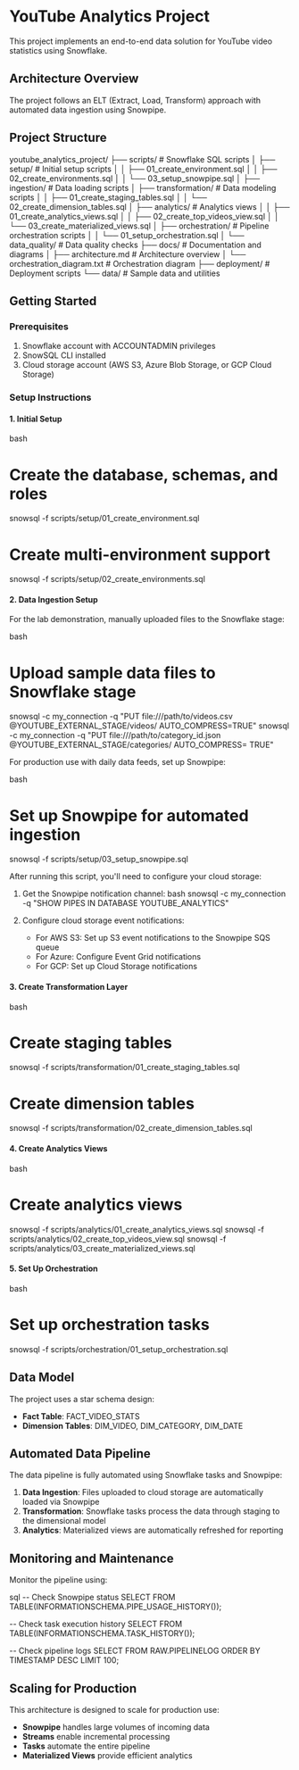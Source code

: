 # YouTube Analytics Project

This project implements an end-to-end data solution for YouTube video statistics using Snowflake.

## Architecture Overview

The project follows an ELT (Extract, Load, Transform) approach with automated data ingestion using Snowpipe.

## Project Structure


youtube_analytics_project/
├── scripts/                 # Snowflake SQL scripts
│   ├── setup/               # Initial setup scripts
│   │   ├── 01_create_environment.sql
│   │   ├── 02_create_environments.sql
│   │   └── 03_setup_snowpipe.sql
│   ├── ingestion/           # Data loading scripts
│   ├── transformation/      # Data modeling scripts
│   │   ├── 01_create_staging_tables.sql
│   │   └── 02_create_dimension_tables.sql
│   ├── analytics/           # Analytics views
│   │   ├── 01_create_analytics_views.sql
│   │   ├── 02_create_top_videos_view.sql
│   │   └── 03_create_materialized_views.sql
│   ├── orchestration/       # Pipeline orchestration scripts
│   │   └── 01_setup_orchestration.sql
│   └── data_quality/        # Data quality checks
├── docs/                    # Documentation and diagrams
│   ├── architecture.md      # Architecture overview
│   └── orchestration_diagram.txt  # Orchestration diagram
├── deployment/              # Deployment scripts
└── data/                    # Sample data and utilities

## Getting Started

### Prerequisites

1. Snowflake account with ACCOUNTADMIN privileges
2. SnowSQL CLI installed
3. Cloud storage account (AWS S3, Azure Blob Storage, or GCP Cloud Storage)

### Setup Instructions

#### 1. Initial Setup

bash
# Create the database, schemas, and roles
snowsql -f scripts/setup/01_create_environment.sql

# Create multi-environment support
snowsql -f scripts/setup/02_create_environments.sql

#### 2. Data Ingestion Setup

For the lab demonstration, manually uploaded files to the Snowflake stage:

bash
# Upload sample data files to Snowflake stage
snowsql -c my_connection -q "PUT file:///path/to/videos.csv @YOUTUBE_EXTERNAL_STAGE/videos/ AUTO_COMPRESS=TRUE"
snowsql -c my_connection -q "PUT file:///path/to/category_id.json @YOUTUBE_EXTERNAL_STAGE/categories/ AUTO_COMPRESS=
TRUE"

For production use with daily data feeds, set up Snowpipe:

bash
# Set up Snowpipe for automated ingestion
snowsql -f scripts/setup/03_setup_snowpipe.sql

After running this script, you'll need to configure your cloud storage:

1. Get the Snowpipe notification channel:
   bash
  snowsql -c my_connection -q "SHOW PIPES IN DATABASE YOUTUBE_ANALYTICS"
  


2. Configure cloud storage event notifications:
   - For AWS S3: Set up S3 event notifications to the Snowpipe SQS queue
   - For Azure: Configure Event Grid notifications
   - For GCP: Set up Cloud Storage notifications

#### 3. Create Transformation Layer


bash
# Create staging tables
snowsql -f scripts/transformation/01_create_staging_tables.sql

# Create dimension tables
snowsql -f scripts/transformation/02_create_dimension_tables.sql

#### 4. Create Analytics Views

bash
# Create analytics views
snowsql -f scripts/analytics/01_create_analytics_views.sql
snowsql -f scripts/analytics/02_create_top_videos_view.sql
snowsql -f scripts/analytics/03_create_materialized_views.sql

#### 5. Set Up Orchestration

bash
# Set up orchestration tasks
snowsql -f scripts/orchestration/01_setup_orchestration.sql

## Data Model

The project uses a star schema design:

- **Fact Table**: FACT_VIDEO_STATS
- **Dimension Tables**: DIM_VIDEO, DIM_CATEGORY, DIM_DATE

## Automated Data Pipeline

The data pipeline is fully automated using Snowflake tasks and Snowpipe:

1. **Data Ingestion**: Files uploaded to cloud storage are automatically loaded via Snowpipe
2. **Transformation**: Snowflake tasks process the data through staging to the dimensional model
3. **Analytics**: Materialized views are automatically refreshed for reporting

## Monitoring and Maintenance

Monitor the pipeline using:

sql
-- Check Snowpipe status
SELECT  FROM TABLE(INFORMATIONSCHEMA.PIPE_USAGE_HISTORY());

-- Check task execution history
SELECT  FROM TABLE(INFORMATIONSCHEMA.TASK_HISTORY());

-- Check pipeline logs
SELECT  FROM RAW.PIPELINELOG ORDER BY TIMESTAMP DESC LIMIT 100;

## Scaling for Production

This architecture is designed to scale for production use:

- **Snowpipe** handles large volumes of incoming data
- **Streams** enable incremental processing
- **Tasks** automate the entire pipeline
- **Materialized Views** provide efficient analytics
